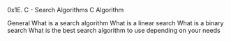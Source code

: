 0x1E. C - Search Algorithms
C
Algorithm


General
What is a search algorithm
What is a linear search
What is a binary search
What is the best search algorithm to use depending on your needs
